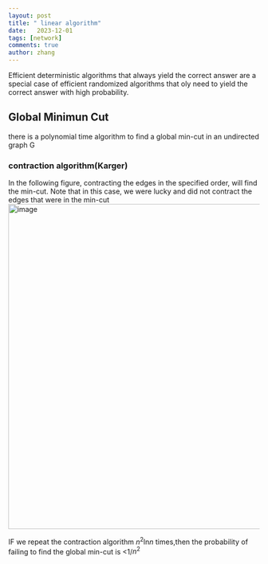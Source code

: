 ```yaml
---
layout: post
title: " linear algorithm"
date:   2023-12-01
tags: [network]
comments: true
author: zhang
---
```

Efficient deterministic algorithms that always yield the correct answer are a special case of efficient randomized algorithms that oly need to yield the correct answer with high probability.  

## Global Minimun Cut
there is a polynomial time algorithm to find a global min-cut in an undirected graph G

### contraction algorithm(Karger)
In the following figure, contracting the edges in the specified order, will find the min-cut. Note that in this
case, we were lucky and did not contract the edges that were in the min-cut  
<img width="653" alt="image" src="https://github.com/zhang-mickey/zhang-mickey.github.io/assets/145342600/eac9451f-ad74-46cb-89e5-9540453ef666">   

IF we repeat the contraction algorithm $n^2$ln$n$ times,then the probability of failing to find the global min-cut is <1/$n^2$




